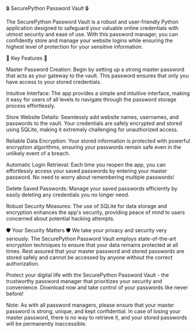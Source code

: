 🔒 SecurePython Password Vault 🔒

The SecurePython Password Vault is a robust and user-friendly Python application designed to safeguard your valuable online credentials with utmost security and ease of use. With this password manager, you can confidently store and manage your website logins while ensuring the highest level of protection for your sensitive information.




🔐 Key Features 🔐

Master Password Creation: Begin by setting up a strong master password that acts as your gateway to the vault. This password ensures that only you have access to your stored credentials.

Intuitive Interface: The app provides a simple and intuitive interface, making it easy for users of all levels to navigate through the password storage process effortlessly.

Store Website Details: Seamlessly add website names, usernames, and passwords to the vault. Your credentials are safely encrypted and stored using SQLite, making it extremely challenging for unauthorized access.

Reliable Data Encryption: Your stored information is protected with powerful encryption algorithms, ensuring your passwords remain safe even in the unlikely event of a breach.

Automatic Login Retrieval: Each time you reopen the app, you can effortlessly access your saved passwords by entering your master password. No need to worry about remembering multiple passwords!

Delete Saved Passwords: Manage your saved passwords efficiently by easily deleting any credentials you no longer need.

Robust Security Measures: The use of SQLite for data storage and encryption enhances the app's security, providing peace of mind to users concerned about potential hacking attempts.





🛡️ Your Security Matters 🛡️
We take your privacy and security very seriously. The SecurePython Password Vault employs state-of-the-art encryption techniques to ensure that your data remains protected at all times. Rest assured that your master password and stored passwords are stored safely and cannot be accessed by anyone without the correct authorization.

Protect your digital life with the SecurePython Password Vault - the trustworthy password manager that prioritizes your security and convenience. Download now and take control of your passwords like never before!

Note: As with all password managers, please ensure that your master password is strong, unique, and kept confidential. In case of losing your master password, there is no way to retrieve it, and your stored passwords will be permanently inaccessible.

